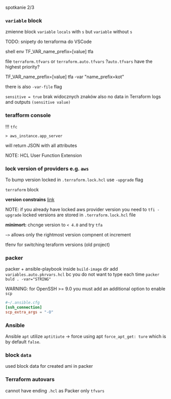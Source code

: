 spotkanie 2/3

### `variable` block
zmienne block `variable`
`locals` with `s` but `variable` without `s`

TODO: snipety do terraforma do VSCode

shell env
TF_VAR_name_prefix=[value] tfa

file `terraform.tfvars` or `terraform.auto.tfvars`
?`auto.tfvars` have the highest priority?

TF_VAR_name_prefix=[value] tfa -var "name_prefix=kot"

there is also `-var-file` flag

`sensitive = true` brak widocznych znaków also no data in Terraform logs and outputs `(sensitive value)`

### terafform console
!!! `tfc`
```
> aws_instance.app_server
```
will return JSON with all attributes

NOTE: HCL User Function Extension

### lock version of providers e.g. `aws`
To bump version locked in `.terraform.lock.hcl` use `-upgrade` flag

`terraform` block

**version constrains** [link](https://developer.hashicorp.com/terraform/language/expressions/version-constraints)

NOTE: if you already have locked aws provider version you need to `tfi -upgrade`
locked versions are stored in `.terraform.lock.hcl` file

**minimort:** chcnge version to `< 4.0` and try `tfa`

`~>` allows only the rightmost version compnent ot increment

tfenv for switching teraform versions (old project)

### packer
packer + ansible-playbook inside `build-image` dir
add `variables.auto.pkrvars.hcl` bc you do not want to type each time `packer buld . -var="STRING"` 

WARNING: for OpenSSH >= 9.0 you must add an additional option to enable `scp`
```toml
#~/.ansible.cfg
[ssh_connection]
scp_extra_args = "-O"
```

### Ansible
Ansible `apt` utilize `aptitiute` -> force using apt `force_apt_get: ture` which is by default `false`.

### block `data`
used block data for created ami in packer

### Terraform autovars
cannot have ending `.hcl` as Packer
only `tfvars`